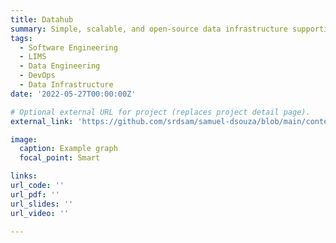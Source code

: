 ```yaml
---
title: Datahub
summary: Simple, scalable, and open-source data infrastructure supporting scientific discovery and insight.
tags:
  - Software Engineering
  - LIMS
  - Data Engineering
  - DevOps
  - Data Infrastructure
date: '2022-05-27T00:00:00Z'

# Optional external URL for project (replaces project detail page).
external_link: 'https://github.com/srdsam/samuel-dsouza/blob/main/content/project/datahub/'

image:
  caption: Example graph
  focal_point: Smart

links:
url_code: ''
url_pdf: ''
url_slides: ''
url_video: ''

---
```



